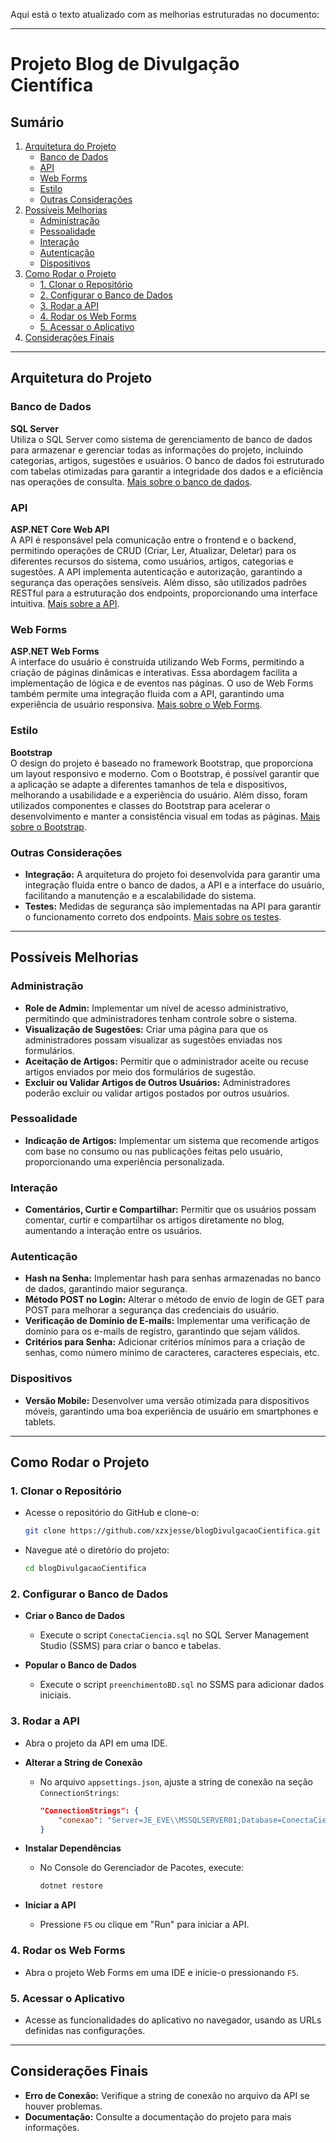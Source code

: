 Aqui está o texto atualizado com as melhorias estruturadas no documento:

---

# **Projeto Blog de Divulgação Científica**

## **Sumário**
1. [Arquitetura do Projeto](#arquitetura-do-projeto)
   - [Banco de Dados](#banco-de-dados)
   - [API](#api)
   - [Web Forms](#web-forms)
   - [Estilo](#estilo)
   - [Outras Considerações](#outras-considerações)
2. [Possíveis Melhorias](#possíveis-melhorias)
   - [Administração](#administração)
   - [Pessoalidade](#pessoalidade)
   - [Interação](#interação)
   - [Autenticação](#autenticação)
   - [Dispositivos](#dispositivos)
3. [Como Rodar o Projeto](#como-rodar-o-projeto)
   - [1. Clonar o Repositório](#1-clonar-o-repositório)
   - [2. Configurar o Banco de Dados](#2-configurar-o-banco-de-dados)
   - [3. Rodar a API](#3-rodar-a-api)
   - [4. Rodar os Web Forms](#4-rodar-os-web-forms)
   - [5. Acessar o Aplicativo](#5-acessar-o-aplicativo)
4. [Considerações Finais](#considerações-finais)

---

## **Arquitetura do Projeto**

### **Banco de Dados**
**SQL Server**  
Utiliza o SQL Server como sistema de gerenciamento de banco de dados para armazenar e gerenciar todas as informações do projeto, incluindo categorias, artigos, sugestões e usuários. O banco de dados foi estruturado com tabelas otimizadas para garantir a integridade dos dados e a eficiência nas operações de consulta. [Mais sobre o banco de dados](https://github.com/xzxjesse/blogDivulgacaoCientifica/blob/main/Documentação/Doc_BD.md).

### **API**
**ASP.NET Core Web API**  
A API é responsável pela comunicação entre o frontend e o backend, permitindo operações de CRUD (Criar, Ler, Atualizar, Deletar) para os diferentes recursos do sistema, como usuários, artigos, categorias e sugestões. A API implementa autenticação e autorização, garantindo a segurança das operações sensíveis. Além disso, são utilizados padrões RESTful para a estruturação dos endpoints, proporcionando uma interface intuitiva. [Mais sobre a API](https://github.com/xzxjesse/blogDivulgacaoCientifica/blob/main/Documentação/Doc_API.md).

### **Web Forms**
**ASP.NET Web Forms**  
A interface do usuário é construída utilizando Web Forms, permitindo a criação de páginas dinâmicas e interativas. Essa abordagem facilita a implementação de lógica e de eventos nas páginas. O uso de Web Forms também permite uma integração fluida com a API, garantindo uma experiência de usuário responsiva. [Mais sobre o Web Forms](https://github.com/xzxjesse/blogDivulgacaoCientifica/blob/main/Documentação/Doc_WebForms.md).

### **Estilo**
**Bootstrap**  
O design do projeto é baseado no framework Bootstrap, que proporciona um layout responsivo e moderno. Com o Bootstrap, é possível garantir que a aplicação se adapte a diferentes tamanhos de tela e dispositivos, melhorando a usabilidade e a experiência do usuário. Além disso, foram utilizados componentes e classes do Bootstrap para acelerar o desenvolvimento e manter a consistência visual em todas as páginas. [Mais sobre o Bootstrap](https://getbootstrap.com).

### **Outras Considerações**
- **Integração:** A arquitetura do projeto foi desenvolvida para garantir uma integração fluida entre o banco de dados, a API e a interface do usuário, facilitando a manutenção e a escalabilidade do sistema.
- **Testes:** Medidas de segurança são implementadas na API para garantir o funcionamento correto dos endpoints. [Mais sobre os testes](https://github.com/xzxjesse/blogDivulgacaoCientifica/blob/main/Documentação/Doc_Testes.md).

---

## **Possíveis Melhorias**

### **Administração**
- **Role de Admin:** Implementar um nível de acesso administrativo, permitindo que administradores tenham controle sobre o sistema.
- **Visualização de Sugestões:** Criar uma página para que os administradores possam visualizar as sugestões enviadas nos formulários.
- **Aceitação de Artigos:** Permitir que o administrador aceite ou recuse artigos enviados por meio dos formulários de sugestão.
- **Excluir ou Validar Artigos de Outros Usuários:** Administradores poderão excluir ou validar artigos postados por outros usuários.

### **Pessoalidade**
- **Indicação de Artigos:** Implementar um sistema que recomende artigos com base no consumo ou nas publicações feitas pelo usuário, proporcionando uma experiência personalizada.

### **Interação**
- **Comentários, Curtir e Compartilhar:** Permitir que os usuários possam comentar, curtir e compartilhar os artigos diretamente no blog, aumentando a interação entre os usuários.

### **Autenticação**
- **Hash na Senha:** Implementar hash para senhas armazenadas no banco de dados, garantindo maior segurança.
- **Método POST no Login:** Alterar o método de envio de login de GET para POST para melhorar a segurança das credenciais do usuário.
- **Verificação de Domínio de E-mails:** Implementar uma verificação de domínio para os e-mails de registro, garantindo que sejam válidos.
- **Critérios para Senha:** Adicionar critérios mínimos para a criação de senhas, como número mínimo de caracteres, caracteres especiais, etc.

### **Dispositivos**
- **Versão Mobile:** Desenvolver uma versão otimizada para dispositivos móveis, garantindo uma boa experiência de usuário em smartphones e tablets.

---

## **Como Rodar o Projeto**

### **1. Clonar o Repositório**
- Acesse o repositório do GitHub e clone-o:
  ```bash
  git clone https://github.com/xzxjesse/blogDivulgacaoCientifica.git
  ```
- Navegue até o diretório do projeto:
  ```bash
  cd blogDivulgacaoCientifica
  ```

### **2. Configurar o Banco de Dados**
- **Criar o Banco de Dados**
  - Execute o script `ConectaCiencia.sql` no SQL Server Management Studio (SSMS) para criar o banco e tabelas.
  
- **Popular o Banco de Dados**
  - Execute o script `preenchimentoBD.sql` no SSMS para adicionar dados iniciais.

### **3. Rodar a API**
- Abra o projeto da API em uma IDE.
- **Alterar a String de Conexão**
  - No arquivo `appsettings.json`, ajuste a string de conexão na seção `ConnectionStrings`:
    ```json
    "ConnectionStrings": {
        "conexao": "Server=JE_EVE\\MSSQLSERVER01;Database=ConectaCiencia;Integrated Security=true;"
    }
    ```
  
- **Instalar Dependências**
  - No Console do Gerenciador de Pacotes, execute:
    ```bash
    dotnet restore
    ```

- **Iniciar a API**
  - Pressione `F5` ou clique em "Run" para iniciar a API.

### **4. Rodar os Web Forms**
- Abra o projeto Web Forms em uma IDE e inicie-o pressionando `F5`.

### **5. Acessar o Aplicativo**
- Acesse as funcionalidades do aplicativo no navegador, usando as URLs definidas nas configurações.

---

## **Considerações Finais**
- **Erro de Conexão:** Verifique a string de conexão no arquivo da API se houver problemas.
- **Documentação:** Consulte a documentação do projeto para mais informações.
